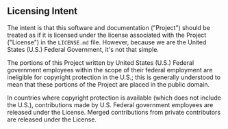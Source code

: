 ## Licensing Intent 

The intent is that this software and documentation ("Project") should be treated as if it is licensed under the license associated with the Project ("License") in the `LICENSE.md` file. However, because we are the United States (U.S.) Federal Government, it's not that simple.

The portions of this Project written by United States (U.S.) Federal government employees within the scope of their federal employment are ineligible for copyright protection in the U.S.; this is generally understood to mean that these portions of the Project are placed in the public domain.

In countries where copyright protection is available (which does not include the U.S.), contributions made by U.S. Federal government employees are released under the License. Merged contributions from private contributors are released under the License.
